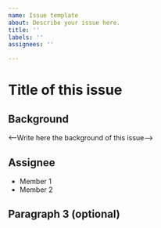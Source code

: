 ```yaml
---
name: Issue template
about: Describe your issue here.
title: ''
labels: ''
assignees: ''

---
```


# Title of this issue

## Background
<--Write here the background of this issue-->

## Assignee
* Member 1
* Member 2

## Paragraph 3 (optional)
